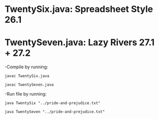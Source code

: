 # TwentySix.java: Spreadsheet Style 26.1
# TwentySeven.java: Lazy Rivers 27.1 + 27.2

-Compile by running:

    javac TwentySix.java
    
    javac TwentySeven.java
 
-Run file by running:

    java TwentySix "../pride-and-prejudice.txt"
    
    java TwentySeven "../pride-and-prejudice.txt"
    
